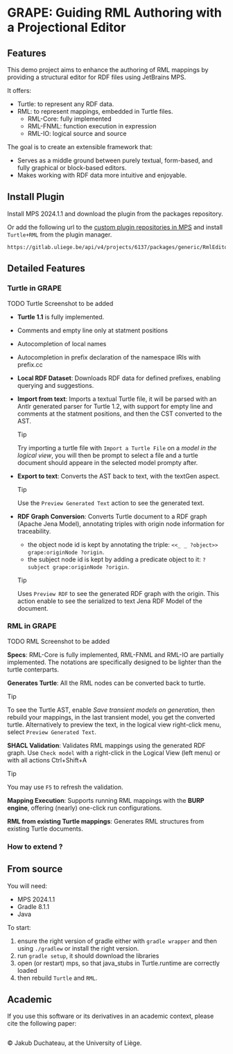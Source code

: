 # GRAPE: Guiding RML Authoring with a Projectional Editor

## Features

This demo project aims to enhance the authoring of RML mappings by providing a structural editor for RDF files using JetBrains MPS. 

It offers:
- Turtle: to represent any RDF data.
- RML: to represent mappings, embedded in Turtle files.
    - RML-Core: fully implemented
    - RML-FNML: function execution in expression
    - RML-IO: logical source and source

The goal is to create an extensible framework that:
- Serves as a middle ground between purely textual, form-based, and fully graphical or block-based editors.
- Makes working with RDF data more intuitive and enjoyable.

## Install Plugin

Install MPS 2024.1.1 and download the plugin from the packages repository.

Or add the following url to the [custom plugin repositories in MPS](https://www.jetbrains.com/help/mps/custom-plugin-repositories.html) and install `Turtle+RML` from the plugin manager.

```
https://gitlab.uliege.be/api/v4/projects/6137/packages/generic/RmlEditorLangPlugin/0.1.0/updatePlugins.zip
```

## Detailed Features

### Turtle in GRAPE

TODO Turtle Screenshot to be added

- **Turtle 1.1** is fully implemented. 
- Comments and empty line only at statment positions
- Autocompletion of local names
- Autocompletion in prefix declaration of the namespace IRIs with prefix.cc
- **Local RDF Dataset**: Downloads RDF data for defined prefixes, enabling querying and suggestions.
- **Import from text**: Imports a textual Turtle file, it will be parsed with an Antlr generated parser for Turtle 1.2, with support for empty line and comments at the statment positions, and then the CST converted to the AST.
    > [!TIP]
    > Try importing a turtle file with `Import a Turtle File` on a *model in the logical view*, you will then be prompt to select a file and a turtle document should appeare in the selected model prompty after.

- **Export to text**: Converts the AST back to text, with the textGen aspect.
    > [!TIP]
    > Use the `Preview Generated Text` action to see the generated text.

- **RDF Graph Conversion**: Converts Turtle document to a RDF graph (Apache Jena Model), annotating triples with origin node information for traceability.
  - the object node id is kept by annotating the triple: `<<_ _ ?object>> grape:originNode ?origin`.
  - the subject node id is kept by adding a predicate object to it: `?subject grape:originNode ?origin`.
  > [!TIP]
  > Uses `Preview RDF` to see the generated RDF graph with the origin. This action enable to see the serialized to text Jena RDF Model of the document.

### RML in GRAPE

TODO RML Screenshot to be added

**Specs**: RML-Core is fully implemented, RML-FNML and RML-IO are partially implemented. The notations are specifically designed to be lighter than the turtle conterparts.

**Generates Turtle**: All the RML nodes can be converted back to turtle.
> [!TIP]
> To see the Turtle AST, enable *Save transient models on generation*, then rebuild your mappings, in the last transient model, you get the converted turtle.
> Alternatively to preview the text, in the logical view right-click menu, select `Preview Generated Text`.

**SHACL Validation**: Validates RML mappings using the generated RDF graph.
Use `Check model` with a right-click in the Logical View (left menu) or with all actions Ctrl+Shift+A
> [!TIP]
> You may use `F5` to refresh the validation.

**Mapping Execution**: Supports running RML mappings with the **BURP engine**, offering (nearly) one-click run configurations.

**RML from existing Turtle mappings**: Generates RML structures from existing Turtle documents.



### How to extend ?



## From source

You will need:
- MPS 2024.1.1
- Gradle 8.1.1
- Java

To start:
1. ensure the right version of gradle either with `gradle wrapper` and then using `./gradlew` or install the right version.
2. run `gradle setup`, it should download the libraries
3. open (or restart) mps, so that java_stubs in Turtle.runtime are correctly loaded
4. then rebuild `Turtle` and `RML`.

## Academic

If you use this software or its derivatives in an academic context, please cite the following paper:
```biblatex
```

© Jakub Duchateau, at the University of Liège.